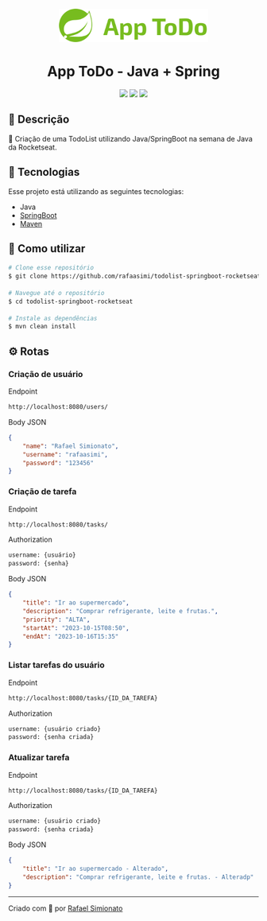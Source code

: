 <p align='center'><img width='300' src="./.github/logo.svg"/></p>
<h1 align='center'>App ToDo - Java + Spring</h1>
<p align='center'>
<img src="https://img.shields.io/github/repo-size/rafaasimi/todolist-springboot-rocketseat?color=77BC1F">
<img src="https://img.shields.io/github/languages/count/rafaasimi/todolist-springboot-rocketseat?color=77BC1F">
<img src="https://img.shields.io/github/last-commit/rafaasimi/todolist-springboot-rocketseat?color=77BC1F">
</p>

## 🔖 Descrição
<p>📝 Criação de uma TodoList utilizando Java/SpringBoot na semana de Java da Rocketseat.

## 🚀 Tecnologias
Esse projeto está utilizando as seguintes tecnologias:
- Java
- [SpringBoot](https://spring.io/)
- [Maven](https://maven.apache.org/)

## 🎲 Como utilizar
```bash
# Clone esse repositório
$ git clone https://github.com/rafaasimi/todolist-springboot-rocketseat.git

# Navegue até o repositório
$ cd todolist-springboot-rocketseat

# Instale as dependências
$ mvn clean install
```

## ⚙️ Rotas

### Criação de usuário
Endpoint
```bash
http://localhost:8080/users/
```

Body JSON

```json
{
    "name": "Rafael Simionato",
    "username": "rafaasimi",
    "password": "123456"
}
```

### Criação de tarefa
Endpoint
```bash
http://localhost:8080/tasks/
```

Authorization
```bash
username: {usuário}
password: {senha}
```

Body JSON

```json
{
    "title": "Ir ao supermercado",
    "description": "Comprar refrigerante, leite e frutas.",
    "priority": "ALTA",
    "startAt": "2023-10-15T08:50",
    "endAt": "2023-10-16T15:35"
}
```

### Listar tarefas do usuário
Endpoint
```bash
http://localhost:8080/tasks/{ID_DA_TAREFA}
```

Authorization
```bash
username: {usuário criado}
password: {senha criada}
```

### Atualizar tarefa
Endpoint
```bash
http://localhost:8080/tasks/{ID_DA_TAREFA}
```

Authorization
```bash
username: {usuário criado}
password: {senha criada}
```

Body JSON

```json
{
    "title": "Ir ao supermercado - Alterado",
    "description": "Comprar refrigerante, leite e frutas. - Alteradp"
}
```


---
<p>Criado com 💙 por <a href='https://github.com/rafaasimi/' target='_blank'>Rafael Simionato</a></p>
